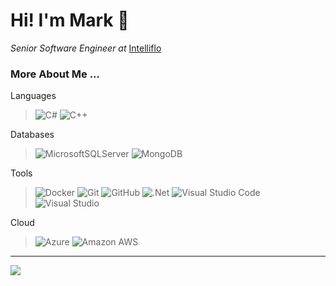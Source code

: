 # Hi! I'm Mark :wave:
*Senior Software Engineer at* [Intelliflo](https://www.intelliflo.com/uk)

### More About Me ...

Languages
> ![C#](https://img.shields.io/badge/c%23-%23239120.svg?style=flat-square&logo=c-sharp&logoColor=white)
![C++](https://img.shields.io/badge/c++-%2300599C.svg?style=flat-square&logo=c%2B%2B&logoColor=white)

Databases
> ![MicrosoftSQLServer](https://img.shields.io/badge/Microsoft%20SQL%20Sever-CC2927?style=flat-square&logo=microsoft%20sql%20server&logoColor=white)
![MongoDB](https://img.shields.io/badge/MongoDB-4EA94B.svg?style=flat-square&logo=mongodb&logoColor=white)

Tools
> ![Docker](https://img.shields.io/badge/-Docker-black?style=flat-square&logo=docker)
![Git](https://img.shields.io/badge/git-%23F05033.svg?style=flat-square&logo=git&logoColor=white)
![GitHub](https://img.shields.io/badge/github-%23121011.svg?style=flat-square&logo=github&logoColor=white)
![.Net](https://img.shields.io/badge/.NET-5C2D91?style=flat-square&logo=.net&logoColor=white)
![Visual Studio Code](https://img.shields.io/badge/Visual%20Studio%20Code-0078d7.svg?style=flat-square&logo=visual-studio-code&logoColor=white)
![Visual Studio](https://img.shields.io/badge/Visual%20Studio-5C2D91.svg?style=flat-square&logo=visual-studio&logoColor=white)

Cloud
> ![Azure](https://img.shields.io/badge/azure-%230072C6.svg?style=flat-square&logo=azure-devops&logoColor=white)
![Amazon AWS](https://img.shields.io/badge/Amazon_AWS-232F3E?style=flat-square&logo=amazon-aws&logoColor=white)

---

<a href="https://www.linkedin.com/in/mark-harding44">
  <img src="https://img.shields.io/badge/linkedin-%230077B5.svg?style=flat-square&logo=linkedin&logoColor=white" />
</a>
